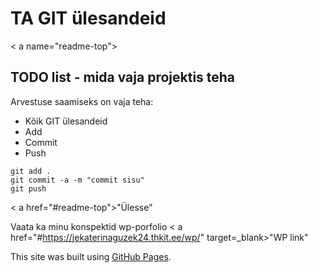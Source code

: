 # TA GIT ülesandeid
< a name="readme-top"></a>
## TODO list - mida vaja projektis teha
Arvestuse saamiseks on vaja teha:
*  Kõik GIT ülesandeid
*  Add
*  Commit
*  Push
```
git add .
git commit -a -m "commit sisu"
git push
```

< a href="#readme-top">"Ülesse"</a>

Vaata ka minu konspektid wp-porfolio
< a href="#https://jekaterinaguzek24.thkit.ee/wp/" target=_blank>"WP link"</a>

This site was built using [GitHub Pages](https://pages.github.com/).
